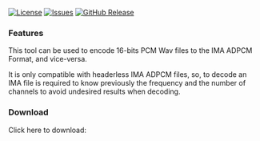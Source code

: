 [![License](https://img.shields.io/github/license/jmarti856/ima-adpcm_encoder-decoder.svg)](https://www.gnu.org/licenses/gpl-3.0.html)
[![Issues](https://img.shields.io/github/issues/jmarti856/ima-adpcm_encoder-decoder.svg)](https://github.com/jmarti856/ima-adpcm_encoder-decoder/issues)
[![GitHub Release](https://img.shields.io/github/v/release/jmarti856/ima-adpcm_encoder-decoder.svg)](https://github.com/jmarti856/ima-adpcm_encoder-decoder/latest)

### Features
This tool can be used to encode 16-bits PCM Wav files to the IMA ADPCM Format, and vice-versa. 

It is only compatible with headerless IMA ADPCM files, so, to decode an IMA file is required to know previously the frequency and the number of channels to avoid undesired results when decoding. 

### Download
Click here to download:

